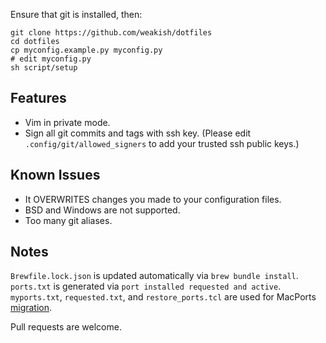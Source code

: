 Ensure that git is installed, then:

    git clone https://github.com/weakish/dotfiles
    cd dotfiles
    cp myconfig.example.py myconfig.py
    # edit myconfig.py
    sh script/setup

## Features

- Vim in private mode.
- Sign all git commits and tags with ssh key. (Please edit `.config/git/allowed_signers` to add your trusted ssh public keys.)  

## Known Issues

- It OVERWRITES changes you made to your configuration files.
- BSD and Windows are not supported.
- Too many git aliases.

## Notes

`Brewfile.lock.json` is updated automatically via `brew bundle install`.
`ports.txt` is generated via `port installed requested and active`.
`myports.txt`, `requested.txt`, and `restore_ports.tcl` are used for MacPorts [migration].

Pull requests are welcome.

[migration]: https://trac.macports.org/wiki/Migration
